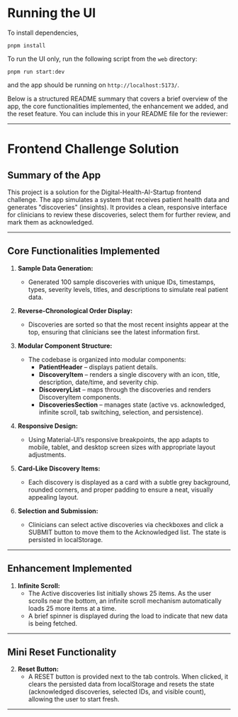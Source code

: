 # Running the UI

To install dependencies,

```
pnpm install
```

To run the UI only, run the following script from the `web` directory:

```
pnpm run start:dev
```

and the app should be running on `http://localhost:5173/`.


Below is a structured README summary that covers a brief overview of the app, the core functionalities implemented, the enhancement we added, and the reset feature. You can include this in your README file for the reviewer:

---

# Frontend Challenge Solution

## Summary of the App

This project is a solution for the Digital-Health-AI-Startup frontend challenge. The app simulates a system that receives patient health data and generates "discoveries" (insights). It provides a clean, responsive interface for clinicians to review these discoveries, select them for further review, and mark them as acknowledged.

---

## Core Functionalities Implemented

1. **Sample Data Generation:**  
   - Generated 100 sample discoveries with unique IDs, timestamps, types, severity levels, titles, and descriptions to simulate real patient data.

2. **Reverse-Chronological Order Display:**  
   - Discoveries are sorted so that the most recent insights appear at the top, ensuring that clinicians see the latest information first.

3. **Modular Component Structure:**  
   - The codebase is organized into modular components:  
     - **PatientHeader** – displays patient details.  
     - **DiscoveryItem** – renders a single discovery with an icon, title, description, date/time, and severity chip.  
     - **DiscoveryList** – maps through the discoveries and renders DiscoveryItem components.  
     - **DiscoveriesSection** – manages state (active vs. acknowledged, infinite scroll, tab switching, selection, and persistence).

4. **Responsive Design:**  
   - Using Material-UI’s responsive breakpoints, the app adapts to mobile, tablet, and desktop screen sizes with appropriate layout adjustments.

5. **Card-Like Discovery Items:**  
   - Each discovery is displayed as a card with a subtle grey background, rounded corners, and proper padding to ensure a neat, visually appealing layout.

6. **Selection and Submission:**  
   - Clinicians can select active discoveries via checkboxes and click a SUBMIT button to move them to the Acknowledged list. The state is persisted in localStorage.

---

## Enhancement Implemented

1. **Infinite Scroll:**  
   - The Active discoveries list initially shows 25 items. As the user scrolls near the bottom, an infinite scroll mechanism automatically loads 25 more items at a time.
   - A brief spinner is displayed during the load to indicate that new data is being fetched.

---

## Mini Reset Functionality

2. **Reset Button:**  
    - A RESET button is provided next to the tab controls. When clicked, it clears the persisted data from localStorage and resets the state (acknowledged discoveries, selected IDs, and visible count), allowing the user to start fresh.

---
